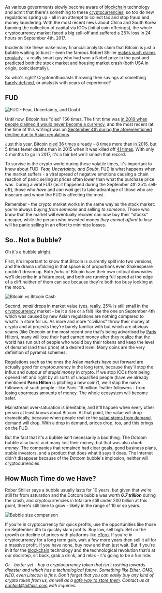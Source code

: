 As various governments slowly become aware of [blockchain][bc] technology and admit that there's something to these [cryptocurrencies][cc], so too do new regulations spring up - all in an attempt to collect tax and stop fraud and money laundering. With the most recent news about China and South Korea banning the collection of capital via ICOs (initial coin offerings), the whole cryptocurrency market faced a big sell-off and suffered a 25% loss in 24 hours on September 4th, 2017.

Incidents like these make many financial analysts claim that Bitcoin is just a bubble waiting to burst - even the famous Robert Shiller [makes such claims regularly](http://www.businessinsider.com/bitcoin-price-bubble-shiller-best-example-2017-9) - a really smart guy who had won a Nobel prize in the past and predicted both the stock market and housing market crash (both USA in origin, coincidentally).

So who's right? Cryptoenthusiasts throwing their savings at something [barely defined][cc], or analysts with years of experience?

## FUD

![FUD - Fear, Uncertainty, and Doubt](https://bitfalls.com/wp-content/uploads/2017/09/01.gif)

Until now, Bitcoin has "died" 156 times. The first time was [in 2010 when people claimed it would never become a currency](http://undergroundeconomist.com/post/1528511369), and the most recent (at the time of this writing) was on [September 4th during the aforementioned decline due to Asian regulations](https://seekingalpha.com/article/4103953-death-bitcoin-future-cryptocurrencies?page=2).

Just this year, Bitcoin [died 36 times](https://99bitcoins.com/category/bitcoin-obituaries/2017/) already - 8 times more than in 2016, but 5 times fewer deaths than in 2015 when it was killed off [41 times](https://99bitcoins.com/category/bitcoin-obituaries/2015/). With only 4 months to go in 2017, it's a fair bet we'll smash that record.

To survive in the crypto world during these volatile times, it's important to know about FUD: _Fear, Uncertainty, and Doubt_. FUD is what happens when the market suffers - a viral spread of negative emotions causing a chain reaction of panic selling at prices often lower than what the purchase price was. During a viral FUD (as it happened during the September 4th 25% sell-off), those who _have_ and _can wait_ get to take advantage of those who are insecure and whom the FUD is affecting the most.

Remember - the crypto market works in the same way as the stock market: you're always buying _from someone_ and selling _to someone_. Those who know that the market will eventually recover can now buy their "stocks" cheaper, while the person who invested money _they cannot afford to lose_ will be panic selling in an effort to minimize losses.

## So.. Not a Bubble?

Oh it's a bubble alright.

First, it's important to know that Bitcoin is currently split into two versions, and the drama unfolding in that space is of proportions even Shakespeare couldn't dream up. Both _forks_ of Bitcoin have their own critical downsides we'll describe in a future post, and both are running full speed at the edge of a cliff neither of them can see because they're both too busy looking at the moon.

![Bitcoin vs Bitcoin Cash](https://bitfalls.com/wp-content/uploads/2017/09/02-1.png)

Second, _small_ drops in market value (yes, really, 25% is still small in the [cryptocurrency][cc] market - be it a rise or a fall) like the one on September 4th which was caused by new Asian regulations are nothing compared to what's in store for us. As more and more "civilians" throw their money at crypto and at projects they're barely familiar with but which are obvious scams (like Onecoin or the most recent one that's being advertised by [Paris Hilton](https://twitter.com/ParisHilton/status/904456098035286016)), many will lose their hard earned money after they realize that the world has run out of people who would buy their tokens and keep the level of demand (and thus price) at a desired level. Many coins are the very definition of pyramid schemes.

Regulations such as the ones the Asian markets have put forward are actually _good_ for cryptocurrency in the long term, because they'll stop the influx and outpour of _stupid money_ in crypto. If we stop ICOs from being opened left and right by all sorts of unqualified people (have we already mentioned __**Paris Hilton**__ is pitching a new coin?), we'll stop the naïve followers of such people - like Paris' 16 million Twitter followers - from losing enormous amounts of money. The whole ecosystem will become safer.

Mainstream over-saturation is inevitable, and it'll happen when every other person at least knows about Bitcoin. At that point, the value will drop dramatically, because when people realize the [value stems from demand][cc], demand will drop. With a drop in demand, prices drop, too, and this brings on the FUD.

But the fact that it's a bubble isn't necessarily a bad thing. The Dotcom bubble also burst and many lost their money, but that was also _dumb money_. The companies that remained had clear goals, good business plans, stable investors, and a product that does what it says it does. The Internet didn't disappear because of the Dotcom bubble's implosion, neither will cryptocurrencies.

## How Much Time do we Have?

Rober Shiller says a bubble usually lasts for 10 years, but given that we're still far from saturation and the Dotcom bubble was worth _**6.7 trillion**_ during the crash, and cryptocurrencies in total are still under 200 billion at this point, there's still time to grow - likely in the range of 10 or so years.

![Bubble size comparison](https://bitfalls.com/wp-content/uploads/2017/09/03.jpg)

If you're in cryptocurrency for quick profits, use the opportunities like those on September 4th to quickly skim profits. Buy low, sell high. Bet on the growth or decline of prices with platforms like [eToro](http://etoro.tw/2uEBRXu). If you're in cryptocurrency for a long term gain, wait a few more years then sell it all for a massive profit. If you have none, buy now and then just wait. But if you're in it for the [blockchain][bc] technology and the technological revolution that's at our doorstep, sit back, grab a drink, and relax - it's going to be a fun ride.

_Or - better yet - buy a cryptocurrency token that isn't rushing towards disaster and which has a technological future. Something like Ether, OMG, NEO, even Litecoin is fine. Don't forget that you can easily buy any kind of crypto token from us, as well as a [safe way to store them][ledger]. Contact us at [contact@bitfalls.com](mailto:contact@bitfalls.com) with inquiries._

[bc]: https://bitfalls.com/2017/08/20/blockchain-explained-blockchain-works/
[cc]: https://bitfalls.com/2017/08/20/cryptocurrency/
[ledger]: https://bitfalls.com/shop/ledger-nano-s-bitfalls/